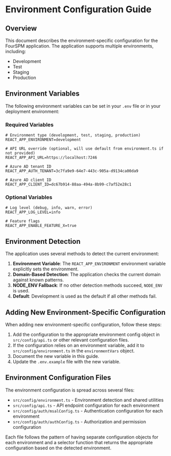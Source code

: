 # Environment Configuration Guide

## Overview

This document describes the environment-specific configuration for the FourSPM application. The application supports multiple environments, including:

- Development
- Test
- Staging
- Production

## Environment Variables

The following environment variables can be set in your `.env` file or in your deployment environment:

### Required Variables

```
# Environment type (development, test, staging, production)
REACT_APP_ENVIRONMENT=development

# API URL override (optional, will use default from environment.ts if not provided)
REACT_APP_API_URL=https://localhost:7246

# Azure AD tenant ID
REACT_APP_AUTH_TENANT=3c7fa9e9-64e7-443c-905a-d9134ca00da9

# Azure AD client ID
REACT_APP_CLIENT_ID=dc67b914-88aa-494a-8b99-c7af52e28c1
```

### Optional Variables

```
# Log level (debug, info, warn, error)
REACT_APP_LOG_LEVEL=info

# Feature flags
REACT_APP_ENABLE_FEATURE_X=true
```

## Environment Detection

The application uses several methods to detect the current environment:

1. **Environment Variable**: The `REACT_APP_ENVIRONMENT` environment variable explicitly sets the environment.
2. **Domain-Based Detection**: The application checks the current domain against known patterns.
3. **NODE_ENV Fallback**: If no other detection methods succeed, `NODE_ENV` is used.
4. **Default**: Development is used as the default if all other methods fail.

## Adding New Environment-Specific Configuration

When adding new environment-specific configuration, follow these steps:

1. Add the configuration to the appropriate environment config object in `src/config/api.ts` or other relevant configuration files.
2. If the configuration relies on an environment variable, add it to `src/config/environment.ts` in the `environmentVars` object.
3. Document the new variable in this guide.
4. Update the `.env.example` file with the new variable.

## Environment Configuration Files

The environment configuration is spread across several files:

- `src/config/environment.ts` - Environment detection and shared utilities
- `src/config/api.ts` - API endpoint configuration for each environment
- `src/config/auth/msalConfig.ts` - Authentication configuration for each environment
- `src/config/auth/authConfig.ts` - Authorization and permission configuration

Each file follows the pattern of having separate configuration objects for each environment and a selector function that returns the appropriate configuration based on the detected environment.
